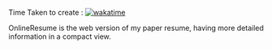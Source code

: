 Time Taken to create : [![wakatime](https://wakatime.com/badge/github/akadeepesh/OnlineResume.svg)](https://wakatime.com/badge/github/akadeepesh/OnlineResume)


OnlineResume is the web version of my paper resume, having more detailed information in a compact view.